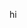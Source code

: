 hi
<!---
middeval/middeval is a ✨ special ✨ repository because its `README.md` (this file) appears on your GitHub profile.
You can click the Preview link to take a look at your changes.
--->
